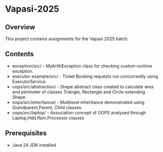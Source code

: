 # Vapasi-2025

## Overview

This project contains assignments for the Vapasi 2025 batch.

## Contents

- exception/src/ – MyArithException class for checking custom runtime exception.
- executor-example/src/ - Ticket Booking requests run concurrently using ExecutorService.
- oops/src/abstraction/ - Shape abstract class created to calculate area and perimeter of classes Triangle, Rectangle and Circle extending Shape.
- oops/src/inheritance/ - Multilevel inheritance demonstrated using Grandparent,Parent, Child classes.
- oops/src/laptop/ - Association concept of OOPS analysed through Laptop,Hdd,Ram,Processor classes
  
## Prerequisites

- Java 24 JDK installed


